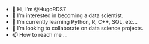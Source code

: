 - 👋 Hi, I’m @HugoRDS7
- 👀 I’m interested in becoming a data scientist.
- 🌱 I’m currently learning Python, R, C++, SQL, etc...
- 💞️ I’m looking to collaborate on data science projects.
- 📫 How to reach me ...

<!---
HugoRDS7/HugoRDS7 is a ✨ special ✨ repository because its `README.md` (this file) appears on your GitHub profile.
You can click the Preview link to take a look at your changes.
--->
